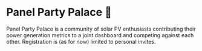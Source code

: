 # Panel Party Palace 🌄

Panel Party Palace is a community of solar PV enthusiasts contributing their power generation metrics to a joint dashboard and competing against each other. Registration is (as for now) limited to personal invites.
